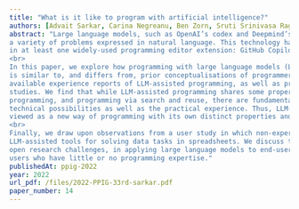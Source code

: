 ```yaml
---
title: "What is it like to program with artificial intelligence?"
authors: [Advait Sarkar, Carina Negreanu, Ben Zorn, Sruti Srinivasa Ragavan, Christian Poelitz, Andrew Gordon]
abstract: "Large language models, such as OpenAI’s codex and Deepmind’s AlphaCode, can generate code to solve
a variety of problems expressed in natural language. This technology has already been commercialised
in at least one widely-used programming editor extension: GitHub Copilot.
<br>
In this paper, we explore how programming with large language models (LLM-assisted programming)
is similar to, and differs from, prior conceptualisations of programmer assistance. We draw upon publicly
available experience reports of LLM-assisted programming, as well as prior usability and design
studies. We find that while LLM-assisted programming shares some properties of compilation, pair
programming, and programming via search and reuse, there are fundamental differences both in the
technical possibilities as well as the practical experience. Thus, LLM-assisted programming ought to be
viewed as a new way of programming with its own distinct properties and challenges.
<br>
Finally, we draw upon observations from a user study in which non-expert end user programmers use
LLM-assisted tools for solving data tasks in spreadsheets. We discuss the issues that might arise, and
open research challenges, in applying large language models to end-user programming, particularly with
users who have little or no programming expertise."
publishedAt: ppig-2022
year: 2022
url_pdf: /files/2022-PPIG-33rd-sarkar.pdf
paper_number: 14
---
```


